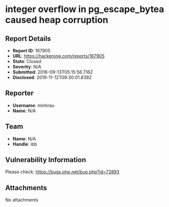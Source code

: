 # integer overflow in pg_escape_bytea caused heap corruption

## Report Details
- **Report ID**: 167905
- **URL**: https://hackerone.com/reports/167905
- **State**: Closed
- **Severity**: N/A
- **Submitted**: 2016-09-13T05:15:56.716Z
- **Disclosed**: 2019-11-12T09:30:01.839Z

## Reporter
- **Username**: minhrau
- **Name**: N/A

## Team
- **Name**: N/A
- **Handle**: ibb

## Vulnerability Information
Please check: https://bugs.php.net/bug.php?id=72893

## Attachments
No attachments
